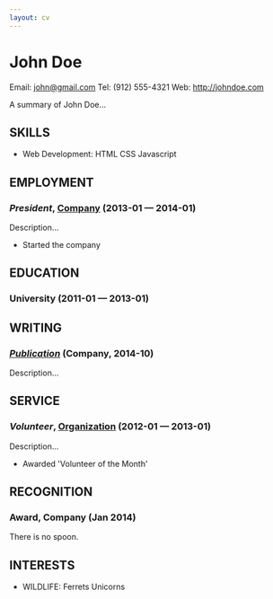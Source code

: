 ```yaml
---
layout: cv
---
```


John Doe
============
Email: john@gmail.com
Tel: (912) 555-4321
Web: http://johndoe.com

A summary of John Doe...

## SKILLS

  - Web Development: HTML CSS Javascript 

## EMPLOYMENT

### *President*, [Company](http://company.com) (2013-01 — 2014-01)

Description...
  - Started the company




## EDUCATION

### University (2011-01 — 2013-01)






## WRITING

### ***[Publication](http://publication.com)*** (Company, 2014-10)
Description...



## SERVICE

### *Volunteer*, [Organization](http://organization.com/) (2012-01 — 2013-01)

Description...
  - Awarded 'Volunteer of the Month'


## RECOGNITION

### Award, Company (Jan 2014)
There is no spoon.





## INTERESTS

- WILDLIFE: Ferrets Unicorns 


